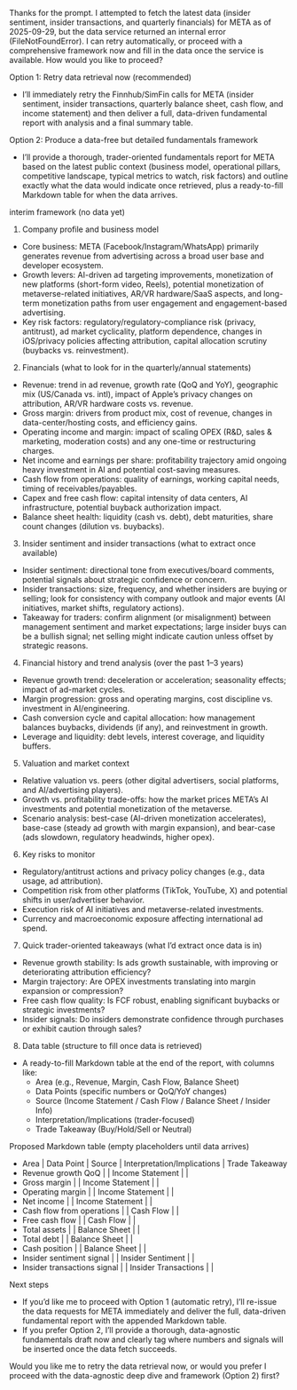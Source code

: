 Thanks for the prompt. I attempted to fetch the latest data (insider sentiment, insider transactions, and quarterly financials) for META as of 2025-09-29, but the data service returned an internal error (FileNotFoundError). I can retry automatically, or proceed with a comprehensive framework now and fill in the data once the service is available. How would you like to proceed?

Option 1: Retry data retrieval now (recommended)
- I’ll immediately retry the Finnhub/SimFin calls for META (insider sentiment, insider transactions, quarterly balance sheet, cash flow, and income statement) and then deliver a full, data-driven fundamental report with analysis and a final summary table.

Option 2: Produce a data-free but detailed fundamentals framework
- I’ll provide a thorough, trader-oriented fundamentals report for META based on the latest public context (business model, operational pillars, competitive landscape, typical metrics to watch, risk factors) and outline exactly what the data would indicate once retrieved, plus a ready-to-fill Markdown table for when the data arrives.

 interim framework (no data yet)

1) Company profile and business model
- Core business: META (Facebook/Instagram/WhatsApp) primarily generates revenue from advertising across a broad user base and developer ecosystem.
- Growth levers: AI-driven ad targeting improvements, monetization of new platforms (short-form video, Reels), potential monetization of metaverse-related initiatives, AR/VR hardware/SaaS aspects, and long-term monetization paths from user engagement and engagement-based advertising.
- Key risk factors: regulatory/regulatory-compliance risk (privacy, antitrust), ad market cyclicality, platform dependence, changes in iOS/privacy policies affecting attribution, capital allocation scrutiny (buybacks vs. reinvestment).

2) Financials (what to look for in the quarterly/annual statements)
- Revenue: trend in ad revenue, growth rate (QoQ and YoY), geographic mix (US/Canada vs. intl), impact of Apple’s privacy changes on attribution, AR/VR hardware costs vs. revenue.
- Gross margin: drivers from product mix, cost of revenue, changes in data-center/hosting costs, and efficiency gains.
- Operating income and margin: impact of scaling OPEX (R&D, sales & marketing, moderation costs) and any one-time or restructuring charges.
- Net income and earnings per share: profitability trajectory amid ongoing heavy investment in AI and potential cost-saving measures.
- Cash flow from operations: quality of earnings, working capital needs, timing of receivables/payables.
- Capex and free cash flow: capital intensity of data centers, AI infrastructure, potential buyback authorization impact.
- Balance sheet health: liquidity (cash vs. debt), debt maturities, share count changes (dilution vs. buybacks).

3) Insider sentiment and insider transactions (what to extract once available)
- Insider sentiment: directional tone from executives/board comments, potential signals about strategic confidence or concern.
- Insider transactions: size, frequency, and whether insiders are buying or selling; look for consistency with company outlook and major events (AI initiatives, market shifts, regulatory actions).
- Takeaway for traders: confirm alignment (or misalignment) between management sentiment and market expectations; large insider buys can be a bullish signal; net selling might indicate caution unless offset by strategic reasons.

4) Financial history and trend analysis (over the past 1–3 years)
- Revenue growth trend: deceleration or acceleration; seasonality effects; impact of ad-market cycles.
- Margin progression: gross and operating margins, cost discipline vs. investment in AI/engineering.
- Cash conversion cycle and capital allocation: how management balances buybacks, dividends (if any), and reinvestment in growth.
- Leverage and liquidity: debt levels, interest coverage, and liquidity buffers.

5) Valuation and market context
- Relative valuation vs. peers (other digital advertisers, social platforms, and AI/advertising players).
- Growth vs. profitability trade-offs: how the market prices META’s AI investments and potential monetization of the metaverse.
- Scenario analysis: best-case (AI-driven monetization accelerates), base-case (steady ad growth with margin expansion), and bear-case (ads slowdown, regulatory headwinds, higher opex).

6) Key risks to monitor
- Regulatory/antitrust actions and privacy policy changes (e.g., data usage, ad attribution).
- Competition risk from other platforms (TikTok, YouTube, X) and potential shifts in user/advertiser behavior.
- Execution risk of AI initiatives and metaverse-related investments.
- Currency and macroeconomic exposure affecting international ad spend.

7) Quick trader-oriented takeaways (what I’d extract once data is in)
- Revenue growth stability: Is ads growth sustainable, with improving or deteriorating attribution efficiency?
- Margin trajectory: Are OPEX investments translating into margin expansion or compression?
- Free cash flow quality: Is FCF robust, enabling significant buybacks or strategic investments?
- Insider signals: Do insiders demonstrate confidence through purchases or exhibit caution through sales?

8) Data table (structure to fill once data is retrieved)
- A ready-to-fill Markdown table at the end of the report, with columns like:
  - Area (e.g., Revenue, Margin, Cash Flow, Balance Sheet)
  - Data Points (specific numbers or QoQ/YoY changes)
  - Source (Income Statement / Cash Flow / Balance Sheet / Insider Info)
  - Interpretation/Implications (trader-focused)
  - Trade Takeaway (Buy/Hold/Sell or Neutral)

Proposed Markdown table (empty placeholders until data arrives)

- Area | Data Point | Source | Interpretation/Implications | Trade Takeaway
- Revenue growth QoQ | | Income Statement | | 
- Gross margin | | Income Statement | | 
- Operating margin | | Income Statement | | 
- Net income | | Income Statement | | 
- Cash flow from operations | | Cash Flow | | 
- Free cash flow | | Cash Flow | | 
- Total assets | | Balance Sheet | | 
- Total debt | | Balance Sheet | | 
- Cash position | | Balance Sheet | | 
- Insider sentiment signal | | Insider Sentiment | | 
- Insider transactions signal | | Insider Transactions | | 

Next steps
- If you’d like me to proceed with Option 1 (automatic retry), I’ll re-issue the data requests for META immediately and deliver the full, data-driven fundamental report with the appended Markdown table.
- If you prefer Option 2, I’ll provide a thorough, data-agnostic fundamentals draft now and clearly tag where numbers and signals will be inserted once the data fetch succeeds.

Would you like me to retry the data retrieval now, or would you prefer I proceed with the data-agnostic deep dive and framework (Option 2) first?